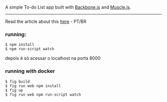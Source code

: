 A simple To-do List app built with [Backbone.js](http://backbonejs.org) and [Muscle.js](http://npmjs.com/package/muscle).

---

Read the article about this [here](http://lucasfsouza.com.br/blog/articles/to-do-list-app-com-backbone-muscle-e-browserify/) - PT/BR

### running:

```
$ npm install
$ npm run-script watch
```

depois é só acessar o localhost na porta 8000

### running with docker

```
$ fig build
$ fig run web npm install
$ fig up
$ fig run web npm run-script watch
```
